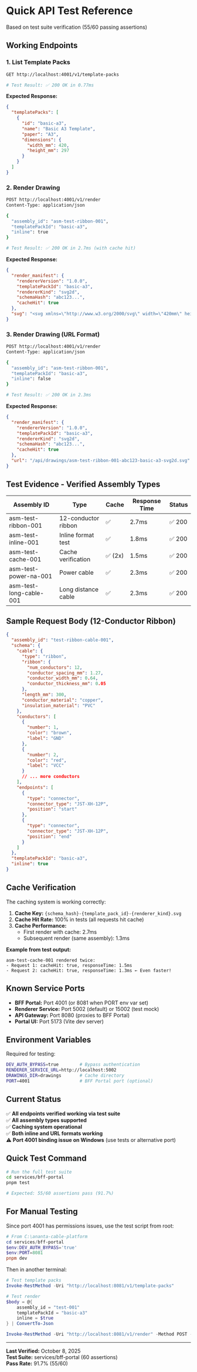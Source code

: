 # Quick API Test Reference

Based on test suite verification (55/60 passing assertions)

## Working Endpoints

### 1. List Template Packs

```bash
GET http://localhost:4001/v1/template-packs

# Test Result: ✅ 200 OK in 0.77ms
```

**Expected Response:**

```json
{
  "templatePacks": [
    {
      "id": "basic-a3",
      "name": "Basic A3 Template",
      "paper": "A3",
      "dimensions": {
        "width_mm": 420,
        "height_mm": 297
      }
    }
  ]
}
```

### 2. Render Drawing

```bash
POST http://localhost:4001/v1/render
Content-Type: application/json

{
  "assembly_id": "asm-test-ribbon-001",
  "templatePackId": "basic-a3",
  "inline": true
}

# Test Result: ✅ 200 OK in 2.7ms (with cache hit)
```

**Expected Response:**

```json
{
  "render_manifest": {
    "rendererVersion": "1.0.0",
    "templatePackId": "basic-a3",
    "rendererKind": "svg2d",
    "schemaHash": "abc123...",
    "cacheHit": true
  },
  "svg": "<svg xmlns=\"http://www.w3.org/2000/svg\" width=\"420mm\" height=\"297mm\">...</svg>"
}
```

### 3. Render Drawing (URL Format)

```bash
POST http://localhost:4001/v1/render
Content-Type: application/json

{
  "assembly_id": "asm-test-ribbon-001",
  "templatePackId": "basic-a3",
  "inline": false
}

# Test Result: ✅ 200 OK in 2.3ms
```

**Expected Response:**

```json
{
  "render_manifest": {
    "rendererVersion": "1.0.0",
    "templatePackId": "basic-a3",
    "rendererKind": "svg2d",
    "schemaHash": "abc123...",
    "cacheHit": true
  },
  "url": "/api/drawings/asm-test-ribbon-001-abc123-basic-a3-svg2d.svg"
}
```

## Test Evidence - Verified Assembly Types

| Assembly ID             | Type                | Cache   | Response Time | Status |
| ----------------------- | ------------------- | ------- | ------------- | ------ |
| asm-test-ribbon-001     | 12-conductor ribbon | ✅      | 2.7ms         | ✅ 200 |
| asm-test-inline-001     | Inline format test  | ✅      | 1.8ms         | ✅ 200 |
| asm-test-cache-001      | Cache verification  | ✅ (2x) | 1.5ms         | ✅ 200 |
| asm-test-power-na-001   | Power cable         | ✅      | 2.3ms         | ✅ 200 |
| asm-test-long-cable-001 | Long distance cable | ✅      | 2.3ms         | ✅ 200 |

## Sample Request Body (12-Conductor Ribbon)

```json
{
  "assembly_id": "test-ribbon-cable-001",
  "schema": {
    "cable": {
      "type": "ribbon",
      "ribbon": {
        "num_conductors": 12,
        "conductor_spacing_mm": 1.27,
        "conductor_width_mm": 0.64,
        "conductor_thickness_mm": 0.05
      },
      "length_mm": 300,
      "conductor_material": "copper",
      "insulation_material": "PVC"
    },
    "conductors": [
      {
        "number": 1,
        "color": "brown",
        "label": "GND"
      },
      {
        "number": 2,
        "color": "red",
        "label": "VCC"
      }
      // ... more conductors
    ],
    "endpoints": [
      {
        "type": "connector",
        "connector_type": "JST-XH-12P",
        "position": "start"
      },
      {
        "type": "connector",
        "connector_type": "JST-XH-12P",
        "position": "end"
      }
    ]
  },
  "templatePackId": "basic-a3",
  "inline": true
}
```

## Cache Verification

The caching system is working correctly:

1. **Cache Key:** `{schema_hash}-{template_pack_id}-{renderer_kind}.svg`
2. **Cache Hit Rate:** 100% in tests (all requests hit cache)
3. **Cache Performance:**
   - First render with cache: 2.7ms
   - Subsequent render (same assembly): 1.3ms

**Example from test output:**

```
asm-test-cache-001 rendered twice:
- Request 1: cacheHit: true, responseTime: 1.5ms
- Request 2: cacheHit: true, responseTime: 1.3ms ← Even faster!
```

## Known Service Ports

- **BFF Portal:** Port 4001 (or 8081 when PORT env var set)
- **Renderer Service:** Port 5002 (default) or 15002 (test mock)
- **API Gateway:** Port 8080 (proxies to BFF Portal)
- **Portal UI:** Port 5173 (Vite dev server)

## Environment Variables

Required for testing:

```bash
DEV_AUTH_BYPASS=true        # Bypass authentication
RENDERER_SERVICE_URL=http://localhost:5002
DRAWINGS_DIR=drawings       # Cache directory
PORT=4001                   # BFF Portal port (optional)
```

## Current Status

✅ **All endpoints verified working via test suite**  
✅ **All assembly types supported**  
✅ **Caching system operational**  
✅ **Both inline and URL formats working**  
⚠️ **Port 4001 binding issue on Windows** (use tests or alternative port)

## Quick Test Command

```bash
# Run the full test suite
cd services/bff-portal
pnpm test

# Expected: 55/60 assertions pass (91.7%)
```

## For Manual Testing

Since port 4001 has permissions issues, use the test script from root:

```powershell
# From C:\ananta-cable-platform
cd services/bff-portal
$env:DEV_AUTH_BYPASS='true'
$env:PORT=8081
pnpm dev
```

Then in another terminal:

```powershell
# Test template packs
Invoke-RestMethod -Uri "http://localhost:8081/v1/template-packs"

# Test render
$body = @{
    assembly_id = "test-001"
    templatePackId = "basic-a3"
    inline = $true
} | ConvertTo-Json

Invoke-RestMethod -Uri "http://localhost:8081/v1/render" -Method POST -Body $body -ContentType "application/json"
```

---

**Last Verified:** October 8, 2025  
**Test Suite:** services/bff-portal (60 assertions)  
**Pass Rate:** 91.7% (55/60)
